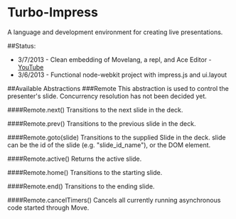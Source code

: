 Turbo-Impress
=============

A language and development environment for creating live presentations.

##Status:
  * 3/7/2013 - Clean embedding of Movelang, a repl, and Ace Editor - [YouTube](http://youtu.be/o3W3k301cqw)
  * 3/6/2013 - Functional node-webkit project with impress.js and ui.layout

##Available Abstractions
###Remote
This abstraction is used to control the presenter's slide. Concurrency resolution has not been decided yet.

####Remote.next()
Transitions to the next slide in the deck.

####Remote.prev()
Transitions to the previous slide in the deck.

####Remote.goto(slide)
Transitions to the supplied Slide in the deck.
slide can be the id of the slide (e.g. "slide_id_name"), or the DOM element.

####Remote.active()
Returns the active slide.

####Remote.home()
Transitions to the starting slide.

####Remote.end()
Transitions to the ending slide.

####Remote.cancelTimers()
Cancels all currently running asynchronous code started through Move.